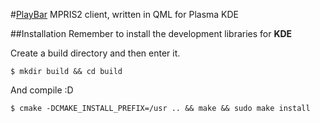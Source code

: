 #[PlayBar](http://audoban.github.io/PlayBar)
MPRIS2 client, written in QML for Plasma KDE

##Installation
Remember to install the development libraries for __KDE__

Create a build directory and then enter it.
```
$ mkdir build && cd build
```

And compile :D
```
$ cmake -DCMAKE_INSTALL_PREFIX=/usr .. && make && sudo make install
```
